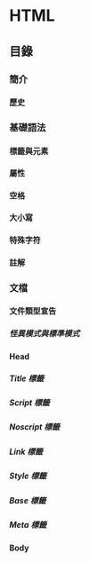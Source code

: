 # HTML

## 目錄

### 簡介
#### 歷史

### 基礎語法
#### 標籤與元素
#### 屬性
#### 空格
#### 大小寫
#### 特殊字符
#### 註解

### 文檔

#### 文件類型宣告
##### 怪異模式與標準模式

#### Head
##### Title 標籤
##### Script 標籤
##### Noscript 標籤
##### Link 標籤
##### Style 標籤
##### Base 標籤
##### Meta 標籤

#### Body



